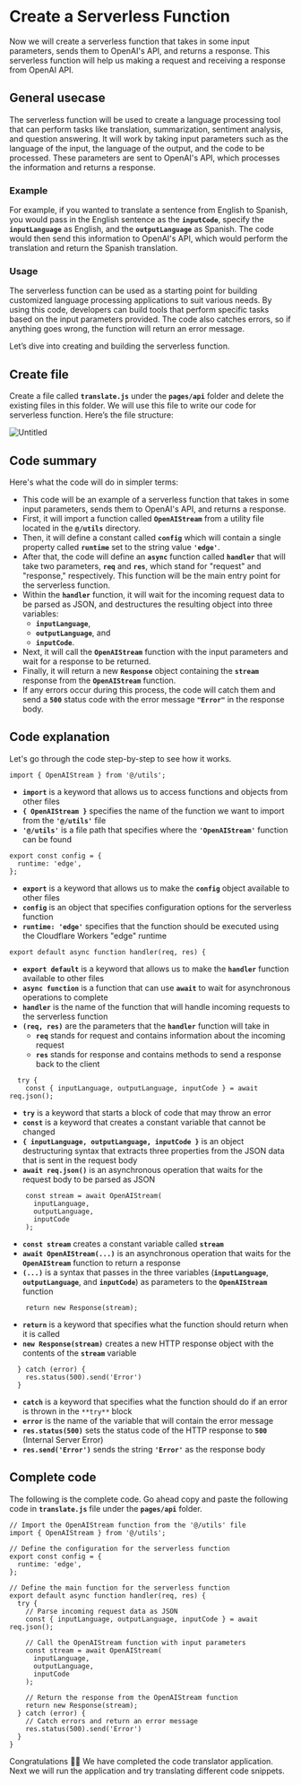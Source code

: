 # Create a Serverless Function

Now we will create a serverless function that takes in some input parameters, sends them to OpenAI's API, and returns a response. This serverless function will help us making a request and receiving a response from OpenAI API. 

## General usecase

The serverless function will be used to create a language processing tool that can perform tasks like translation, summarization, sentiment analysis, and question answering. It will work by taking input parameters such as the language of the input, the language of the output, and the code to be processed. These parameters are sent to OpenAI's API, which processes the information and returns a response.

### Example

For example, if you wanted to translate a sentence from English to Spanish, you would pass in the English sentence as the **`inputCode`**, specify the **`inputLanguage`** as English, and the **`outputLanguage`** as Spanish. The code would then send this information to OpenAI's API, which would perform the translation and return the Spanish translation.

### Usage

The serverless function can be used as a starting point for building customized language processing applications to suit various needs. By using this code, developers can build tools that perform specific tasks based on the input parameters provided. The code also catches errors, so if anything goes wrong, the function will return an error message.

Let’s dive into creating and building the serverless function.

## Create file

Create a file called **`translate.js`** under the **`pages/api`** folder and delete the existing files in this folder. We will use this file to write our code for serverless function. Here’s the file structure:

![Untitled](https://github.com/0xmetaschool/Learning-Projects/raw/code-translator-course/Code%20Translator%20-%20Translate%20Your%20Code%20to%20Any%20Other%20/2.%20Build%20Some%20Cool%20Stuff/Create%20a%20Serverless%20Function%20f2193ef54e8a41df9955ab877fcd17d9/Untitled.png)

## Code summary

Here's what the code will do in simpler terms:

- This code will be an example of a serverless function that takes in some input parameters, sends them to OpenAI's API, and returns a response.
- First, it will import a function called **`OpenAIStream`** from a utility file located in the **`@/utils`** directory.
- Then, it will define a constant called **`config`** which will contain a single property called **`runtime`** set to the string value **`'edge'`**.
- After that, the code will define an **`async`** function called **`handler`** that will take two parameters, **`req`** and **`res`**, which stand for "request" and "response," respectively. This function will be the main entry point for the serverless function.
- Within the **`handler`** function, it will wait for the incoming request data to be parsed as JSON, and destructures the resulting object into three variables:
    - **`inputLanguage`**,
    - **`outputLanguage`**, and
    - **`inputCode`**.
- Next, it will call the **`OpenAIStream`** function with the input parameters and wait for a response to be returned.
- Finally, it will return a new **`Response`** object containing the **`stream`** response from the **`OpenAIStream`** function.
- If any errors occur during this process, the code will catch them and send a **`500`** status code with the error message **`"Error"`** in the response body.

## Code explanation

Let's go through the code step-by-step to see how it works.

```
import { OpenAIStream } from '@/utils';
```

- **`import`** is a keyword that allows us to access functions and objects from other files
- **`{ OpenAIStream }`** specifies the name of the function we want to import from the **`'@/utils'`** file
- **`'@/utils'`** is a file path that specifies where the **`'OpenAIStream'`** function can be found

```
export const config = {
  runtime: 'edge',
};
```

- **`export`** is a keyword that allows us to make the **`config`** object available to other files
- **`config`** is an object that specifies configuration options for the serverless function
- **`runtime: 'edge'`** specifies that the function should be executed using the Cloudflare Workers "edge" runtime

```
export default async function handler(req, res) {
```

- **`export default`** is a keyword that allows us to make the **`handler`** function available to other files
- **`async function`** is a function that can use **`await`** to wait for asynchronous operations to complete
- **`handler`** is the name of the function that will handle incoming requests to the serverless function
- **`(req, res)`** are the parameters that the **`handler`** function will take in
    - **`req`** stands for request and contains information about the incoming request
    - **`res`** stands for response and contains methods to send a response back to the client

```
  try {
    const { inputLanguage, outputLanguage, inputCode } = await req.json();
```

- **`try`** is a keyword that starts a block of code that may throw an error
- **`const`** is a keyword that creates a constant variable that cannot be changed
- **`{ inputLanguage, outputLanguage, inputCode }`** is an object destructuring syntax that extracts three properties from the JSON data that is sent in the request body
- **`await req.json()`** is an asynchronous operation that waits for the request body to be parsed as JSON

```
    const stream = await OpenAIStream(
      inputLanguage,
      outputLanguage,
      inputCode
    );
```

- **`const stream`** creates a constant variable called **`stream`**
- **`await OpenAIStream(...)`** is an asynchronous operation that waits for the **`OpenAIStream`** function to return a response
- **`(...)`** is a syntax that passes in the three variables (**`inputLanguage`**, **`outputLanguage`**, and **`inputCode`**) as parameters to the **`OpenAIStream`** function

```
    return new Response(stream);
```

- **`return`** is a keyword that specifies what the function should return when it is called
- **`new Response(stream)`** creates a new HTTP response object with the contents of the **`stream`** variable

```
  } catch (error) {
    res.status(500).send('Error')
  }
```

- **`catch`** is a keyword that specifies what the function should do if an error is thrown in the `**try**` block
- **`error`** is the name of the variable that will contain the error message
- **`res.status(500)`** sets the status code of the HTTP response to **`500`** (Internal Server Error)
- **`res.send('Error')`** sends the string **`'Error'`** as the response body

## Complete code

The following is the complete code. Go ahead copy and paste the following code in **`translate.js`** file under the **`pages/api`** folder. 

```
// Import the OpenAIStream function from the '@/utils' file
import { OpenAIStream } from '@/utils';

// Define the configuration for the serverless function
export const config = {
  runtime: 'edge',
};

// Define the main function for the serverless function
export default async function handler(req, res) {
  try {
    // Parse incoming request data as JSON
    const { inputLanguage, outputLanguage, inputCode } = await req.json();
    
    // Call the OpenAIStream function with input parameters
    const stream = await OpenAIStream(
      inputLanguage,
      outputLanguage,
      inputCode
    );

    // Return the response from the OpenAIStream function
    return new Response(stream);
  } catch (error) {
    // Catch errors and return an error message
    res.status(500).send('Error')
  }
}
```

Congratulations 🎉🎊 We have completed the code translator application. Next we will run the application and try translating different code snippets.
